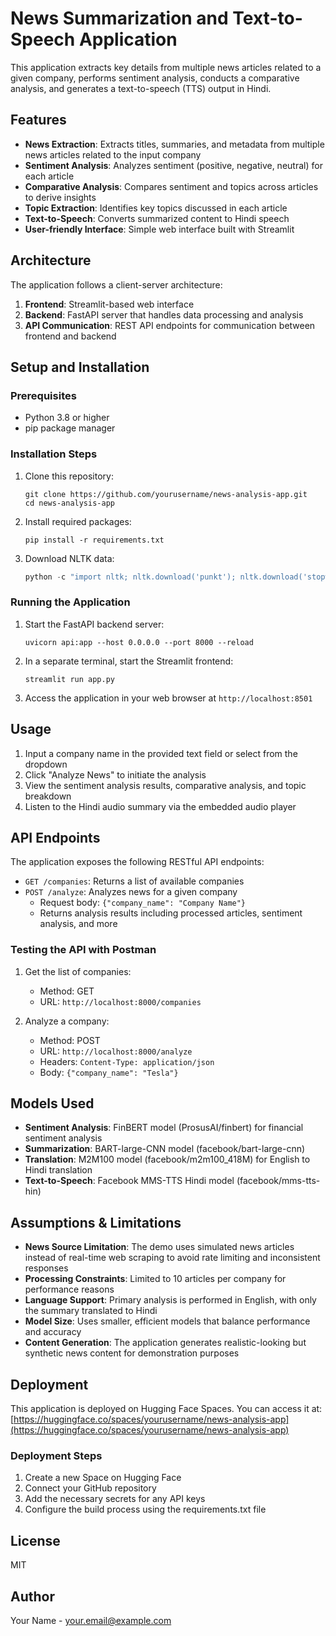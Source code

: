 # News Summarization and Text-to-Speech Application

This application extracts key details from multiple news articles related to a given company, performs sentiment analysis, conducts a comparative analysis, and generates a text-to-speech (TTS) output in Hindi.

## Features

- **News Extraction**: Extracts titles, summaries, and metadata from multiple news articles related to the input company
- **Sentiment Analysis**: Analyzes sentiment (positive, negative, neutral) for each article
- **Comparative Analysis**: Compares sentiment and topics across articles to derive insights
- **Topic Extraction**: Identifies key topics discussed in each article
- **Text-to-Speech**: Converts summarized content to Hindi speech
- **User-friendly Interface**: Simple web interface built with Streamlit

## Architecture

The application follows a client-server architecture:

1. **Frontend**: Streamlit-based web interface
2. **Backend**: FastAPI server that handles data processing and analysis
3. **API Communication**: REST API endpoints for communication between frontend and backend

## Setup and Installation

### Prerequisites

- Python 3.8 or higher
- pip package manager

### Installation Steps

1. Clone this repository:
   ```
   git clone https://github.com/yourusername/news-analysis-app.git
   cd news-analysis-app
   ```

2. Install required packages:
   ```
   pip install -r requirements.txt
   ```

3. Download NLTK data:
   ```python
   python -c "import nltk; nltk.download('punkt'); nltk.download('stopwords'); nltk.download('wordnet')"
   ```

### Running the Application

1. Start the FastAPI backend server:
   ```
   uvicorn api:app --host 0.0.0.0 --port 8000 --reload
   ```

2. In a separate terminal, start the Streamlit frontend:
   ```
   streamlit run app.py
   ```

3. Access the application in your web browser at `http://localhost:8501`

## Usage

1. Input a company name in the provided text field or select from the dropdown
2. Click "Analyze News" to initiate the analysis
3. View the sentiment analysis results, comparative analysis, and topic breakdown
4. Listen to the Hindi audio summary via the embedded audio player

## API Endpoints

The application exposes the following RESTful API endpoints:

- `GET /companies`: Returns a list of available companies
- `POST /analyze`: Analyzes news for a given company
  - Request body: `{"company_name": "Company Name"}`
  - Returns analysis results including processed articles, sentiment analysis, and more

### Testing the API with Postman

1. Get the list of companies:
   - Method: GET
   - URL: `http://localhost:8000/companies`

2. Analyze a company:
   - Method: POST
   - URL: `http://localhost:8000/analyze`
   - Headers: `Content-Type: application/json`
   - Body: `{"company_name": "Tesla"}`

## Models Used

- **Sentiment Analysis**: FinBERT model (ProsusAI/finbert) for financial sentiment analysis
- **Summarization**: BART-large-CNN model (facebook/bart-large-cnn)
- **Translation**: M2M100 model (facebook/m2m100_418M) for English to Hindi translation
- **Text-to-Speech**: Facebook MMS-TTS Hindi model (facebook/mms-tts-hin)

## Assumptions & Limitations

- **News Source Limitation**: The demo uses simulated news articles instead of real-time web scraping to avoid rate limiting and inconsistent responses
- **Processing Constraints**: Limited to 10 articles per company for performance reasons
- **Language Support**: Primary analysis is performed in English, with only the summary translated to Hindi
- **Model Size**: Uses smaller, efficient models that balance performance and accuracy
- **Content Generation**: The application generates realistic-looking but synthetic news content for demonstration purposes

## Deployment

This application is deployed on Hugging Face Spaces. You can access it at: [https://huggingface.co/spaces/yourusername/news-analysis-app](https://huggingface.co/spaces/yourusername/news-analysis-app)

### Deployment Steps

1. Create a new Space on Hugging Face
2. Connect your GitHub repository
3. Add the necessary secrets for any API keys
4. Configure the build process using the requirements.txt file

## License

MIT

## Author

Your Name - [your.email@example.com](mailto:your.email@example.com)
